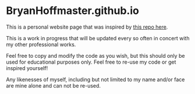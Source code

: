 # BryanHoffmaster.github.io

This is a personal website page that was inspired by [this repo here](https://github.com/CodeNerve/CodeNerve.github.io/tree/masterZ). 

This is a work in progress that will be updated every so often in concert with my other professional works.

Feel free to copy and modify the code as you wish, but this should only be used for educational purposes only. Feel free to re-use my code or get inspired yourself!

Any likenesses of myself, including but not limited to my name and/or face are mine alone and can not be re-used.

